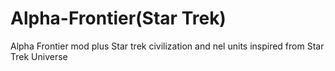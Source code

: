 # Alpha-Frontier(Star Trek)

Alpha Frontier mod plus Star trek civilization and nel units inspired from Star Trek Universe
